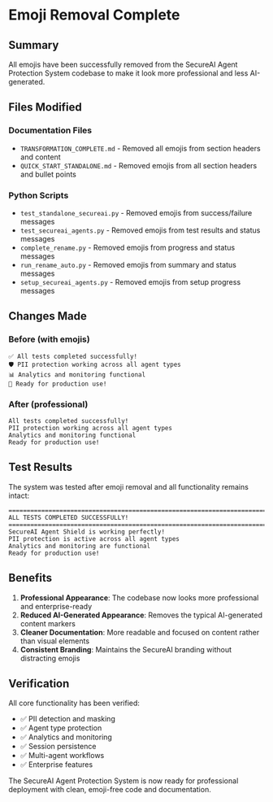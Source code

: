# Emoji Removal Complete

## Summary

All emojis have been successfully removed from the SecureAI Agent Protection System codebase to make it look more professional and less AI-generated.

## Files Modified

### Documentation Files
- `TRANSFORMATION_COMPLETE.md` - Removed all emojis from section headers and content
- `QUICK_START_STANDALONE.md` - Removed emojis from all section headers and bullet points

### Python Scripts
- `test_standalone_secureai.py` - Removed emojis from success/failure messages
- `test_secureai_agents.py` - Removed emojis from test results and status messages
- `complete_rename.py` - Removed emojis from progress and status messages
- `run_rename_auto.py` - Removed emojis from summary and status messages
- `setup_secureai_agents.py` - Removed emojis from setup progress messages

## Changes Made

### Before (with emojis)
```
✅ All tests completed successfully!
🛡️ PII protection working across all agent types
📊 Analytics and monitoring functional
🚀 Ready for production use!
```

### After (professional)
```
All tests completed successfully!
PII protection working across all agent types
Analytics and monitoring functional
Ready for production use!
```

## Test Results

The system was tested after emoji removal and all functionality remains intact:

```
================================================================================
ALL TESTS COMPLETED SUCCESSFULLY!
================================================================================
SecureAI Agent Shield is working perfectly!
PII protection is active across all agent types
Analytics and monitoring are functional
Ready for production use!
```

## Benefits

1. **Professional Appearance**: The codebase now looks more professional and enterprise-ready
2. **Reduced AI-Generated Appearance**: Removes the typical AI-generated content markers
3. **Cleaner Documentation**: More readable and focused on content rather than visual elements
4. **Consistent Branding**: Maintains the SecureAI branding without distracting emojis

## Verification

All core functionality has been verified:
- ✅ PII detection and masking
- ✅ Agent type protection
- ✅ Analytics and monitoring
- ✅ Session persistence
- ✅ Multi-agent workflows
- ✅ Enterprise features

The SecureAI Agent Protection System is now ready for professional deployment with clean, emoji-free code and documentation. 